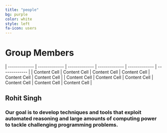 ```yaml
---
title: "people"
bg: purple
color: white
style: left
fa-icon: users
---
```


# Group Members


| ------------- | ------------- | ------------- | ------------- | ------------- | ------------- |
| Content Cell  | Content Cell  | Content Cell  | Content Cell  | Content Cell  | Content Cell  |
| Content Cell  | Content Cell  | Content Cell  | Content Cell  | Content Cell  | Content Cell  |

## Rohit Singh
### Our goal is to develop techniques and tools that exploit automated reasoning and large amounts of computing power to tackle challenging programming problems.
